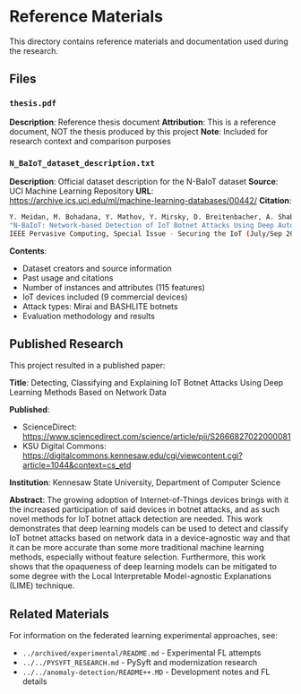 # Reference Materials

This directory contains reference materials and documentation used during the research.

## Files

### `thesis.pdf`

**Description**: Reference thesis document
**Attribution**: This is a reference document, NOT the thesis produced by this project
**Note**: Included for research context and comparison purposes

### `N_BaIoT_dataset_description.txt`

**Description**: Official dataset description for the N-BaIoT dataset
**Source**: UCI Machine Learning Repository
**URL**: <https://archive.ics.uci.edu/ml/machine-learning-databases/00442/>
**Citation**:

```bash
Y. Meidan, M. Bohadana, Y. Mathov, Y. Mirsky, D. Breitenbacher, A. Shabtai, and Y. Elovici
"N-BaIoT: Network-based Detection of IoT Botnet Attacks Using Deep Autoencoders"
IEEE Pervasive Computing, Special Issue - Securing the IoT (July/Sep 2018)
```

**Contents**:

- Dataset creators and source information
- Past usage and citations
- Number of instances and attributes (115 features)
- IoT devices included (9 commercial devices)
- Attack types: Mirai and BASHLITE botnets
- Evaluation methodology and results

## Published Research

This project resulted in a published paper:

**Title**: Detecting, Classifying and Explaining IoT Botnet Attacks Using Deep Learning Methods Based on Network Data

**Published**:

- ScienceDirect: <https://www.sciencedirect.com/science/article/pii/S2666827022000081>
- KSU Digital Commons: <https://digitalcommons.kennesaw.edu/cgi/viewcontent.cgi?article=1044&context=cs_etd>

**Institution**: Kennesaw State University, Department of Computer Science

**Abstract**: The growing adoption of Internet-of-Things devices brings with it the increased participation of said devices in botnet attacks, and as such novel methods for IoT botnet attack detection are needed. This work demonstrates that deep learning models can be used to detect and classify IoT botnet attacks based on network data in a device-agnostic way and that it can be more accurate than some more traditional machine learning methods, especially without feature selection. Furthermore, this work shows that the opaqueness of deep learning models can be mitigated to some degree with the Local Interpretable Model-agnostic Explanations (LIME) technique.

## Related Materials

For information on the federated learning experimental approaches, see:

- `../archived/experimental/README.md` - Experimental FL attempts
- `../../PYSYFT_RESEARCH.md` - PySyft and modernization research
- `../../anomaly-detection/README++.MD` - Development notes and FL details
